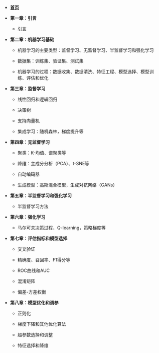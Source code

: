 * [**首页**](README.md)
* **第一章：引言**
  * [引言](sections/chapters1/引言.md)

* **第二章：机器学习基础**
  - 机器学习的主要类型：监督学习、无监督学习、半监督学习和强化学习
  
  - 数据集：训练集、验证集、测试集
  
  - 机器学习的过程：数据收集、数据清洗、特征工程、模型选择、模型训练、评估和优化
  
* **第三章：监督学习**
  - 线性回归和逻辑回归
  
  - 决策树
  
  - 支持向量机
  
  - 集成学习：随机森林，梯度提升等
  
* **第四章：无监督学习**

  - 聚类：K-均值、谱聚类等

  - 降维：主成分分析（PCA）、t-SNE等

  - 自动编码器

  - 生成模型：高斯混合模型，生成对抗网络（GANs）

* **第五章：半监督学习和强化学习**

  - 半监督学习方法

* **第六章：强化学习**

  * 马尔可夫决策过程，Q-learning，策略梯度等

* **第七章：评估指标和模型选择**

  - 交叉验证

  - 精确度、召回率、F1得分等

  - ROC曲线和AUC

  - 混淆矩阵

  - 偏差-方差权衡

* **第八章：模型优化和调参**

  - 正则化

  - 梯度下降和其他优化算法

  - 超参数选择和调整

  - 特征选择和降维
